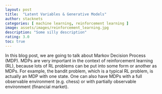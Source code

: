 ```yaml
---
layout: post
title:  "Latent Variables & Generative Models"
author: stacknets
categories: [ machine learning, reinforcement learning ]
image: assets/images/reinforcement_learning.jpg
description: "Some silly description"
rating: 3.0
toc: true
---
```


In this blog post, we are going to talk about Markov Decision Process (MDP). MDPs are very important in the context of reinforcement learning (RL), because lots of RL problems can be put into some form or another as MDPs. For example, the bandit problem, which is a typical RL problem, is actually an MDP with one state. One can also have MDPs with a full observable environment (e.g. chess) or with partially observable environment (financial market).


